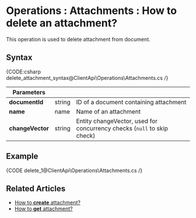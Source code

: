 ﻿# Operations : Attachments : How to delete an attachment?

This operation is used to delete attachment from document. 

## Syntax

{CODE:csharp delete_attachment_syntax@ClientApi\Operations\Attachments.cs /}

| Parameters | | |
| ------------- | ------------- | ----- |
| **documentId** | string | ID of a document containing attachment |
| **name** | name | Name of an attachment |
| **changeVector** | string | Entity changeVector, used for concurrency checks (`null` to skip check) |

## Example

{CODE delete_1@ClientApi\Operations\Attachments.cs /}

## Related Articles

- [How to **create** attachment?](../../../client-api/operations/attachments/put-attachment) 
- [How to **get** attachment?](../../../client-api/operations/attachments/get-attachment)


